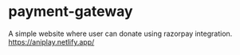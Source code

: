 # payment-gateway
A simple website where user can donate using razorpay integration.
https://aniplay.netlify.app/
